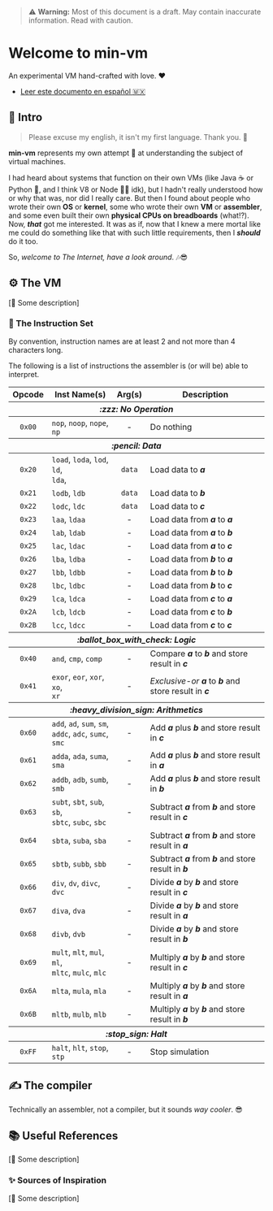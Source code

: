 <!---
Author: Itiel Lopez - itiel@soyitiel.com
Created: 05/08/2021
-->

> :warning: **Warning:** Most of this document is a draft. May contain inaccurate information. Read with caution.

# Welcome to min-vm

An experimental VM hand-crafted with love. :heart:

* [Leer este documento en español :mexico:](readmes/LEEME.md)

## :star2: Intro

> Please excuse my english, it isn't my first language. Thank you. :pray:

**min-vm** represents my own attempt :muscle: at understanding the subject of virtual machines. 

I had heard about systems that function on their own VMs (like Java :coffee: or Python :snake:, and I think V8 or Node :man_shrugging: idk), but I hadn't really understood how or why that was, nor did I really care. But then I found about people who wrote their own **OS** or **kernel**, some who wrote their own **VM** or **assembler**, and some even built their own **physical CPUs on breadboards** (what⁉). Now, ***that*** got me interested. It was as if, now that I knew a mere mortal like me could do something like that with such little requirements, then I ***should*** do it too.

So, *welcome to The Internet, have a look around*. :notes::sunglasses:

## :gear: The VM

[:construction: Some description]

### :dna: The Instruction Set

By convention, instruction names are at least 2 and not more than 4 characters long.

The following is a list of instructions the assembler is (or will be) able to interpret.

<!---
 Opcode | Inst Name(s)     | Description
--------+------------------+-------------------------------------------
 💤 No Operation
  0x00  | nop, noop, nope, | Do nothing
          np
 📝 Data
  0x20  | load, loda, lod, | Load value to a
          ld, lda 
  0x21  | lodb, ldb        | Load value to b
  0x22  | lodc, ldc        | Load value to c
  0x23  | laa, ldaa        | Load data from a to a
  0x24  | lab, ldab        | Load data from a to b
  0x25  | lac, ldac        | Load data from a to c
  0x26  | lba, ldba        | Load data from b to a
  0x27  | lbb, ldbb        | Load data from b to b
  0x28  | lbc, ldbc        | Load data from b to c
  0x29  | lca, ldca        | Load data from c to a
  0x2A  | lcb, ldcb        | Load data from c to b
  0x2B  | lcc, ldcc        | Load data from c to c
 ☑ Logic
  0x40  | and, cmp, comp   | Compare a to b and store result in c
  0x41  | exor, eor, xor,  | Exclusive-or a to b and store result in c
        | xo, xr
 ➗ Arithmetics
  0x60  | add, ad, sum,    | Add a plus b and store result in c
        | sm, addc, adc, 
        | sumc, smc
  0x61  | adda, ada, suma, | Add a plus b and store result in a
          sma
  0x62  | addb, adb, sumb, | Add a plus b and store result in b
          smb
  0x63  | subt, sbt, sub,  | Subtract a from b and store result in c
          sb, sbtc, subc, 
          sbc
  0x64  | sbta, suba, sba  | Subtract a from b and store result in a
  0x65  | sbtb, subb, sbb  | Subtract a from b and store result in b
  0x66  | div, dv, divc,   | Divide a by b and store result in c
          dvc
  0x67  | diva, dva        | Divide a by b and store result in a
  0x68  | divb, dvb        | Divide a by b and store result in b
  0x69  | mult, mlt, mul,  | Multiply a by b and store result in c
          ml, mltc, mulc, 
          mlc
  0x6A  | mlta, mula, mla  | Multiply a by b and store result in a
  0x6B  | mltb, mulb, mlb  | Multiply a by b and store result in b
 🛑 Halt
  0xFF  | halt, hlt, stop, | Stop simulation
        | stp
-->

<table>
    <thead>
        <tr>
            <th>Opcode</th>
            <th>Inst Name(s)</th>
            <th>Arg(s)</th>
            <th>Description</th>
        </tr>
    </thead>
    <thead>
        <tr>
            <th colspan="4">
                <em>:zzz: No Operation</em>
            </th>
        </tr>
    </thead>
    <tr>
        <td align="center">
            <code>0x00</code>
        </td>
        <td>
            <code>nop</code>, 
            <code>noop</code>, 
            <code>nope</code>, 
            <code>np</code>
        </td>
        <td align="center">-</td>
        <td>Do nothing</td>
    </tr>
    <thead>
        <tr>
            <th colspan="4">
                <em>:pencil: Data</em>
            </th>
        </tr>
    </thead>
    <tr>
        <td align="center">
            <code>0x20</code>
        </td>
        <td>
            <code>load</code>, 
            <code>loda</code>,
            <code>lod</code>, 
            <code>ld</code>,
            <br> 
            <code>lda</code>, 
        </td>
        <td align="center">
            <code>data</code>
        </td>
        <td>
            Load data to <strong><em>a</em></strong>
        </td>
    </tr>
    <tr>
        <td align="center">
            <code>0x21</code>
        </td>
        <td>
            <code>lodb</code>, 
            <code>ldb</code>
        </td>
        <td align="center">
            <code>data</code>
        </td>
        <td>
            Load data to <strong><em>b</em></strong>
        </td>
    </tr>
    <tr>
        <td align="center">
            <code>0x22</code>
        </td>
        <td>
            <code>lodc</code>, 
            <code>ldc</code>
        </td>
        <td align="center">
            <code>data</code>
        </td>
        <td>
            Load data to <strong><em>c</em></strong>
        </td>
    </tr>
    <tr>
        <td align="center">
            <code>0x23</code>
        </td>
        <td>
            <code>laa</code>,
            <code>ldaa</code>
        </td>
        <td align="center">-</td>
        <td>
            Load data from <strong><em>a</em></strong> to <strong><em>a</em></strong>
        </td>
    </tr>
    <tr>
        <td align="center">
            <code>0x24</code>
        </td>
        <td>
            <code>lab</code>,
            <code>ldab</code>
        </td>
        <td align="center">-</td>
        <td>
            Load data from <strong><em>a</em></strong> to <strong><em>b</em></strong>
        </td>
    </tr>
    <tr>
        <td align="center">
            <code>0x25</code>
        </td>
        <td>
            <code>lac</code>,
            <code>ldac</code>
        </td>
        <td align="center">-</td>
        <td>
            Load data from <strong><em>a</em></strong> to <strong><em>c</em></strong>
        </td>
    </tr>
    <tr>
        <td align="center">
            <code>0x26</code>
        </td>
        <td>
            <code>lba</code>,
            <code>ldba</code>
        </td>
        <td align="center">-</td>
        <td>
            Load data from <strong><em>b</em></strong> to <strong><em>a</em></strong>
        </td>
    </tr>
    <tr>
        <td align="center">
            <code>0x27</code>
        </td>
        <td>
            <code>lbb</code>,
            <code>ldbb</code>
        </td>
        <td align="center">-</td>
        <td>
            Load data from <strong><em>b</em></strong> to <strong><em>b</em></strong>
        </td>
    </tr>
    <tr>
        <td align="center">
            <code>0x28</code>
        </td>
        <td>
            <code>lbc</code>,
            <code>ldbc</code>
        </td>
        <td align="center">-</td>
        <td>
            Load data from <strong><em>b</em></strong> to <strong><em>c</em></strong>
        </td>
    </tr>
    <tr>
        <td align="center">
            <code>0x29</code>
        </td>
        <td>
            <code>lca</code>,
            <code>ldca</code>
        </td>
        <td align="center">-</td>
        <td>
            Load data from <strong><em>c</em></strong> to <strong><em>a</em></strong>
        </td>
    </tr>
    <tr>
        <td align="center">
            <code>0x2A</code>
        </td>
        <td>
            <code>lcb</code>,
            <code>ldcb</code>
        </td>
        <td align="center">-</td>
        <td>
            Load data from <strong><em>c</em></strong> to <strong><em>b</em></strong>
        </td>
    </tr>
    <tr>
        <td align="center">
            <code>0x2B</code>
        </td>
        <td>
            <code>lcc</code>,
            <code>ldcc</code>
        </td>
        <td align="center">-</td>
        <td>
            Load data from <strong><em>c</em></strong> to <strong><em>c</em></strong>
        </td>
    </tr>
    <thead>
        <tr>
            <th colspan="4">
                <em>:ballot_box_with_check: Logic</em>
            </th>
        </tr>
    </thead>
    <tr>
        <td align="center">
            <code>0x40</code>
        </td>
        <td>
            <code>and</code>,
            <code>cmp</code>,
            <code>comp</code>
        </td>
        <td align="center">-</td>
        <td>
            Compare <strong><em>a</em></strong> to <strong><em>b</em></strong> and store result in <strong><em>c</em></strong>
        </td>
    </tr>
    <tr>
        <td align="center">
            <code>0x41</code>
        </td>
        <td>
            <code>exor</code>,
            <code>eor</code>,
            <code>xor</code>,
            <code>xo</code>,
            <br>
            <code>xr</code>
        </td>
        <td align="center">-</td>
        <td>
            <em>Exclusive-or</em> <strong><em>a</em></strong> to <strong><em>b</em></strong> and store result in <strong><em>c</em></strong>
        </td>
    </tr>
    <thead>
        <tr>
            <th colspan="4">
                <em>:heavy_division_sign: Arithmetics</em>
            </th>
        </tr>
    </thead>
    <tr>
        <td align="center">
            <code>0x60</code>
        </td>
        <td>
            <code>add</code>,
            <code>ad</code>,
            <code>sum</code>,
            <code>sm</code>,
            <br>
            <code>addc</code>,
            <code>adc</code>,
            <code>sumc</code>,
            <code>smc</code>
        </td>
        <td align="center">-</td>
        <td>
            Add <strong><em>a</em></strong> plus <strong><em>b</em></strong> and store result in <strong><em>c</em></strong>
        </td>
    </tr>
    <tr>
        <td align="center">
            <code>0x61</code>
        </td>
        <td>
            <code>adda</code>, 
            <code>ada</code>, 
            <code>suma</code>, 
            <code>sma</code>
        </td>
        <td align="center">-</td>
        <td>
            Add <strong><em>a</em></strong> plus <strong><em>b</em></strong> and store result in <strong><em>a</em></strong>
        </td>
    </tr>
    <tr>
        <td align="center">
            <code>0x62</code>
        </td>
        <td>
            <code>addb</code>, 
            <code>adb</code>, 
            <code>sumb</code>, 
            <code>smb</code>
        </td>
        <td align="center">-</td>
        <td>
            Add <strong><em>a</em></strong> plus <strong><em>b</em></strong> and store result in <strong><em>b</em></strong>
        </td>
    </tr>
    <tr>
        <td align="center">
            <code>0x63</code>
        </td>
        <td>
            <code>subt</code>, 
            <code>sbt</code>, 
            <code>sub</code>,
            <code>sb</code>, 
            <br> 
            <code>sbtc</code>, 
            <code>subc</code>, 
            <code>sbc</code>
        </td>
        <td align="center">-</td>
        <td>
            Subtract <strong><em>a</em></strong> from <strong><em>b</em></strong> and store result in <strong><em>c</em></strong>
        </td>
    </tr>
    <tr>
        <td align="center">
            <code>0x64</code>
        </td>
        <td>
            <code>sbta</code>, 
            <code>suba</code>, 
            <code>sba</code>
        </td>
        <td align="center">-</td>
        <td>
            Subtract <strong><em>a</em></strong> from <strong><em>b</em></strong> and store result in <strong><em>a</em></strong>
        </td>
    </tr>
    <tr>
        <td align="center">
            <code>0x65</code>
        </td>
        <td>
            <code>sbtb</code>, 
            <code>subb</code>, 
            <code>sbb</code>
        </td>
        <td align="center">-</td>
        <td>
            Subtract <strong><em>a</em></strong> from <strong><em>b</em></strong> and store result in <strong><em>b</em></strong>
        </td>
    </tr>
    <tr>
        <td align="center">
            <code>0x66</code>
        </td>
        <td>
            <code>div</code>, 
            <code>dv</code>, 
            <code>divc</code>, 
            <code>dvc</code>
        </td>
        <td align="center">-</td>
        <td>
            Divide <strong><em>a</em></strong> by <strong><em>b</em></strong> and store result in <strong><em>c</em></strong>
        </td>
    </tr>
    <tr>
        <td align="center">
            <code>0x67</code>
        </td>
        <td>
            <code>diva</code>, 
            <code>dva</code>
        </td>
        <td align="center">-</td>
        <td>
            Divide <strong><em>a</em></strong> by <strong><em>b</em></strong> and store result in <strong><em>a</em></strong>
        </td>
    </tr>
    <tr>
        <td align="center">
            <code>0x68</code>
        </td>
        <td>
            <code>divb</code>, 
            <code>dvb</code>
        </td>
        <td align="center">-</td>
        <td>
            Divide <strong><em>a</em></strong> by <strong><em>b</em></strong> and store result in <strong><em>b</em></strong>
        </td>
    </tr>
    <tr>
        <td align="center">
            <code>0x69</code>
        </td>
        <td>
            <code>mult</code>, 
            <code>mlt</code>, 
            <code>mul</code>, 
            <code>ml</code>, 
            <br>
            <code>mltc</code>, 
            <code>mulc</code>, 
            <code>mlc</code>
        </td>
        <td align="center">-</td>
        <td>
            Multiply <strong><em>a</em></strong> by <strong><em>b</em></strong> and store result in <strong><em>c</em></strong>
        </td>
    </tr>
    <tr>
        <td align="center">
            <code>0x6A</code>
        </td>
        <td>
            <code>mlta</code>, 
            <code>mula</code>, 
            <code>mla</code>
        </td>
        <td align="center">-</td>
        <td>
            Multiply <strong><em>a</em></strong> by <strong><em>b</em></strong> and store result in <strong><em>a</em></strong>
        </td>
    </tr>
    <tr>
        <td align="center">
            <code>0x6B</code>
        </td>
        <td>
            <code>mltb</code>, 
            <code>mulb</code>, 
            <code>mlb</code>
        </td>
        <td align="center">-</td>
        <td>
            Multiply <strong><em>a</em></strong> by <strong><em>b</em></strong> and store result in <strong><em>b</em></strong>
        </td>
    </tr>
    <thead>
        <tr>
            <th colspan="4">
                <em>:stop_sign: Halt</em>
            </th>
        </tr>
    </thead>
    <tr>
        <td align="center">
            <code>0xFF</code>
        </td>
        <td>
            <code>halt</code>, 
            <code>hlt</code>, 
            <code>stop</code>, 
            <code>stp</code>
        </td>
        <td align="center">-</td>
        <td>
            Stop simulation
        </td>
    </tr>
</table>

## :writing_hand: The compiler

Technically an assembler, not a compiler, but it sounds *way cooler*. :sunglasses: 

## :books: Useful References

[:construction: Some description]

### :sparkles: Sources of Inspiration

[:construction: Some description]
